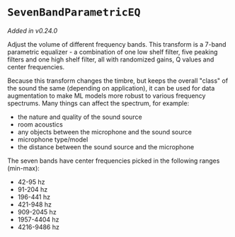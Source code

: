 # `SevenBandParametricEQ`

_Added in v0.24.0_

Adjust the volume of different frequency bands. This transform is a 7-band
parametric equalizer - a combination of one low shelf filter, five peaking filters
and one high shelf filter, all with randomized gains, Q values and center frequencies.

Because this transform changes the timbre, but keeps the overall "class" of the
sound the same (depending on application), it can be used for data augmentation to
make ML models more robust to various frequency spectrums. Many things can affect
the spectrum, for example:

* the nature and quality of the sound source
* room acoustics
* any objects between the microphone and the sound source
* microphone type/model
* the distance between the sound source and the microphone

The seven bands have center frequencies picked in the following ranges (min-max):

* 42-95 hz
* 91-204 hz
* 196-441 hz
* 421-948 hz
* 909-2045 hz
* 1957-4404 hz
* 4216-9486 hz

